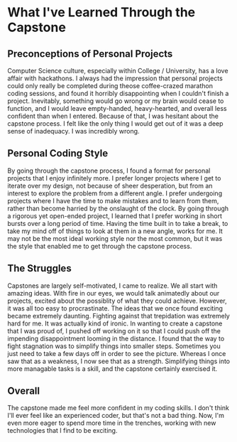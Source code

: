 # What I've Learned Through the Capstone
## Preconceptions of Personal Projects 
Computer Science culture, especially within College / University, has a love affair with hackathons. I always had the impression that personal projects could only really be completed during theose coffee-crazed marathon coding sessions, and found it horribly disappointing when I couldn't finish a project. Inevitably, something would go wrong or my brain would cease to function, and I would leave empty-handed, heavy-hearted, and overall less confident than when I entered. Because of that, I was hesitant about the capstone process. I felt like the only thing I would get out of it was a deep sense of inadequacy. I was incredibly wrong.

## Personal Coding Style
By going through the capstone process, I found a format for personal projects that I enjoy infinitely more. I prefer longer projects where I get to iterate over my design, not because of sheer desperation, but from an interest to explore the problem from a different angle. I prefer undergoing projects where I have the time to make mistakes and to learn from them, rather than become harried by the onslaught of the clock. By going through a rigorous yet open-ended project, I learned that I prefer working in short bursts over a long period of time. Having the time built in to take a break, to take my mind off of things to look at them in a new angle, works for me. It may not be the most ideal working style nor the most common, but it was the style that enabled me to get through the capstone process. 

## The Struggles
Capstones are largely self-motivated, I came to realize. We all start with amazing ideas. With fire in our eyes, we would talk animatedly about our projects, excited about the possiblity of what they could achieve. However, it was all too easy to procrastinate. The ideas that we once found exciting became extremely daunting. Fighting against that trepidation was extremely hard for me. It was actually kind of ironic. In wanting to create a capstone that I was proud of, I pushed off working on it so that I could push off the impending disappointment looming in the distance. I found that the way to fight stagnation was to simplify things into smaller steps. Sometimes you just need to take a few days off in order to see the picture. Whereas I once saw that as a weakness, I now see that as a strength. Simplifying things into more managable tasks is a skill, and the capstone certainly exercised it. 

## Overall
The capstone made me feel more confident in my coding skills. I don't think I'll ever feel like an experienced coder, but that's not a bad thing. Now, I'm even more eager to spend more time in the trenches, working with new technologies that I find to be exciting. 
